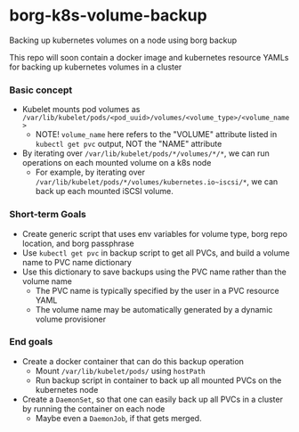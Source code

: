 # borg-k8s-volume-backup
Backing up kubernetes volumes on a node using borg backup

This repo will soon contain a docker image and kubernetes resource YAMLs for backing up kubernetes volumes in a cluster

### Basic concept
- Kubelet mounts pod volumes as `/var/lib/kubelet/pods/<pod_uuid>/volumes/<volume_type>/<volume_name>`
  - NOTE! `volume_name` here refers to the "VOLUME" attribute listed in `kubectl get pvc` output, NOT the "NAME" attribute
- By iterating over `/var/lib/kubelet/pods/*/volumes/*/*`, we can run operations on each mounted volume on a k8s node
  - For example, by iterating over `/var/lib/kubelet/pods/*/volumes/kubernetes.io~iscsi/*`, we can back up each mounted iSCSI volume.

### Short-term Goals
- Create generic script that uses env variables for volume type, borg repo location, and borg passphrase
- Use `kubectl get pvc` in backup script to get all PVCs, and build a volume name to PVC name dictionary
- Use this dictionary to save backups using the PVC name rather than the volume name
  - The PVC name is typically specified by the user in a PVC resource YAML
  - The volume name may be automatically generated by a dynamic volume provisioner

### End goals
- Create a docker container that can do this backup operation
  - Mount `/var/lib/kubelet/pods/` using `hostPath`
  - Run backup script in container to back up all mounted PVCs on the kubernetes node
- Create a `DaemonSet`, so that one can easily back up all PVCs in a cluster by running the container on each node
  - Maybe even a `DaemonJob`, if that gets merged.
